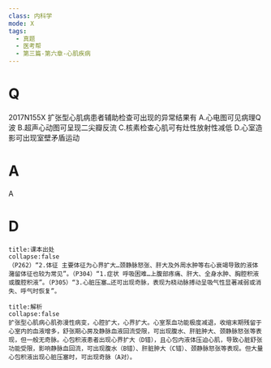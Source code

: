 ```yaml
---
class: 内科学
mode: X
tags:
  - 真题
  - 医考帮
  - 第三篇-第六章-心肌疾病
---
```


# Q
2017N155X 扩张型心肌病患者辅助检查可出现的异常结果有
A.心电图可见病理Q波
B.超声心动图可呈现二尖瓣反流
C.核素检查心肌可有灶性放射性减低
D.心室造影可出现室壁矛盾运动

# A
A
# D
```ad-note
title:课本出处
collapse:false
（P262）“2.体征 主要体征为心界扩大…颈静脉怒张、肝大及外周水肿等右心衰竭导致的液体潴留体征也较为常见”。（P304）“1.症状 呼吸困难…上腹部疼痛、肝大、全身水肿、胸腔积液或腹腔积液”。（P305）“3.心脏压塞…还可出现奇脉，表现为桡动脉搏动呈吸气性显著减弱或消失、呼气时恢复”。
```

```ad-summary
title:解析
collapse:false
扩张型心肌病心肌弥漫性病变，心腔扩大，心界扩大。心室泵血功能极度减退，收缩末期残留于心室内的血液增多，舒张期心房及静脉血液回流受限，可出现腹水、肝脏肿大、颈静脉怒张等表现，但一般无奇脉。心包积液患者出现心界扩大（D错），且心包内液体压迫心肌，导致心脏舒张功能受限，影响静脉血回流，可出现腹水（B错）、肝脏肿大（C错）、颈静脉怒张等表现。但大量心包积液出现心脏压塞时，可出现奇脉（A对）。
```

